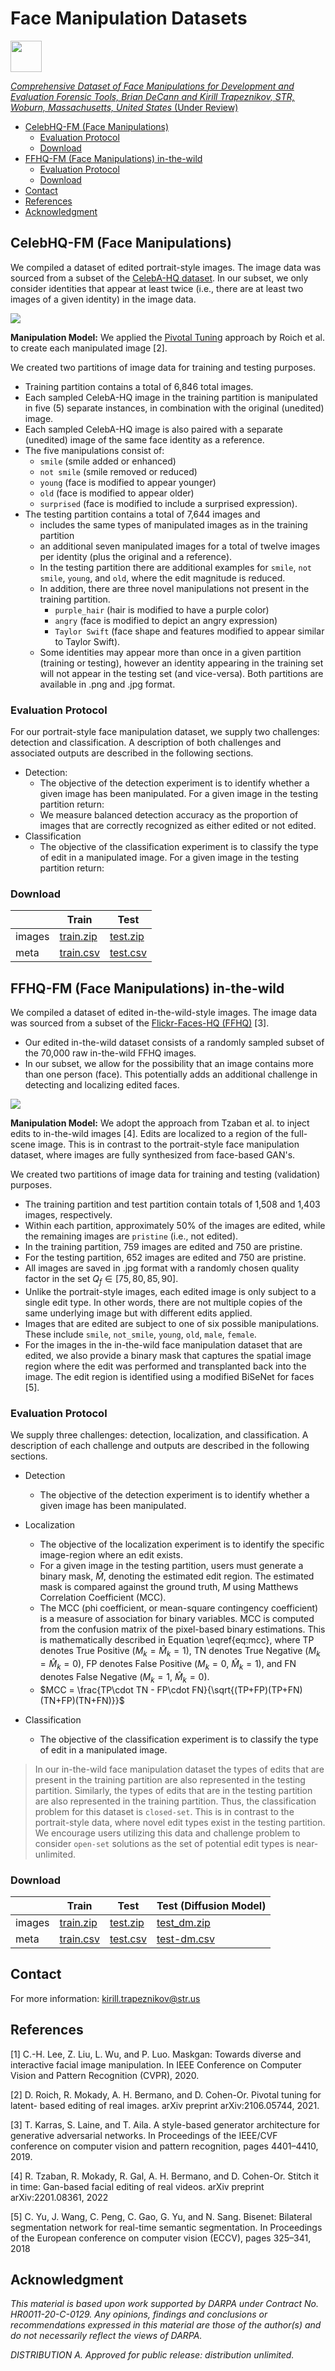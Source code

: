 # Face Manipulation Datasets <!-- omit in toc -->
[<img src="badge-navy.svg"  alt="" width="50">](https://www.str.us) 

[*Comprehensive Dataset of Face Manipulations for Development and Evaluation Forensic Tools, Brian DeCann and Kirill Trapeznikov, STR, Woburn, Massachusetts, United States* (Under Review) ](TBD) 

- [CelebHQ-FM (Face Manipulations)](#celebhq-fm-face-manipulations)
  - [Evaluation Protocol](#evaluation-protocol)
  - [Download](#download)
- [FFHQ-FM (Face Manipulations) in-the-wild](#ffhq-fm-face-manipulations-in-the-wild)
  - [Evaluation Protocol](#evaluation-protocol-1)
  - [Download](#download-1)
- [Contact](#contact)
- [References](#references)
- [Acknowledgment](#acknowledgment)

## CelebHQ-FM (Face Manipulations)

We compiled a dataset of edited portrait-style images. The image data was sourced from a subset of the [CelebA-HQ dataset](https://mmlab.ie.cuhk.edu.hk/projects/CelebA.html). In our subset, we only consider identities that appear at least twice (i.e., there are at least two images of a given identity) in the image data.

![](celebhqfm.png)

**Manipulation Model:** We applied the [Pivotal Tuning]() approach by Roich et al. to create each manipulated image [2].

We created two partitions of image data for training and testing purposes.  
- Training partition contains a total of 6,846 total images. 
- Each sampled CelebA-HQ image in the training partition is manipulated in five (5) separate instances, in combination with the original (unedited) image.
- Each sampled CelebA-HQ image is also paired with a separate (unedited) image of the same face identity as a reference. 
- The five manipulations consist of:
     - `smile` (smile added or enhanced)
     - `not smile` (smile removed or reduced)
     - `young` (face is modified to appear younger)
     - `old` (face is modified to appear older)
     - `surprised` (face is modified to include a surprised expression).  
- The testing partition contains a total of 7,644 images and 
     - includes the same types of manipulated images as in the training partition 
     - an additional seven manipulated images for a total of twelve images per identity (plus the original and a reference).
     - In the testing partition there are additional examples for `smile`, `not smile`, `young`, and `old`, where the edit magnitude is reduced.
     - In addition, there are three novel manipulations not present in the training partition.      
          - `purple_hair` (hair is modified to have a purple color)
          - `angry` (face is modified to depict an angry expression)
          - `Taylor Swift` (face shape and features modified to appear similar to Taylor Swift). 
     - Some identities may appear more than once in a given partition (training or testing), however an identity appearing in the training set will not appear in the testing set (and vice-versa). Both partitions are available in .png and .jpg format.

### Evaluation Protocol
For our portrait-style face manipulation dataset, we supply two challenges: detection and classification. A description of both challenges and associated outputs are described in the following sections.

- Detection: 
     - The objective of the detection experiment is to identify whether a given image has been manipulated. For a given image in the testing partition return: 
     - We measure balanced detection accuracy as the proportion of images that are correctly recognized as either edited or not edited.
- Classification
     - The objective of the classification experiment is to classify the type of edit in a manipulated image. For a given image in the testing partition return: 

### Download

|        | Train | Test |  
| ---    | ---   | ---  |  
| images | [train.zip](https://38cc41b1-f06c-4fbf-a324-696bb06cd45e.s3.amazonaws.com/face-manipulations-datasets/celebhq-fm/train.zip)    | [test.zip](https://38cc41b1-f06c-4fbf-a324-696bb06cd45e.s3.amazonaws.com/face-manipulations-datasets/celebhq-fm/test.zip) |  
| meta  | [train.csv](https://38cc41b1-f06c-4fbf-a324-696bb06cd45e.s3.amazonaws.com/face-manipulations-datasets/celebhq-fm/Train.csv) | [test.csv](https://38cc41b1-f06c-4fbf-a324-696bb06cd45e.s3.amazonaws.com/face-manipulations-datasets/celebhq-fm/Test_fixed.csv) |  


## FFHQ-FM (Face Manipulations) in-the-wild

We compiled a dataset of edited in-the-wild-style images. The image data was sourced from a subset of the [Flickr-Faces-HQ (FFHQ)](https://github.com/NVlabs/ffhq-dataset) [3].
- Our edited in-the-wild dataset consists of a randomly sampled subset of the 70,000 raw in-the-wild FFHQ images.
-  In our subset, we allow for the possibility that an image contains more than one person (face). This potentially adds an additional challenge in detecting and localizing edited faces. 

![](ffhq-fm.png)


**Manipulation Model:** We adopt the approach from Tzaban et al. to inject edits to in-the-wild images [4]. Edits are localized to a region of the full-scene image. This is in contrast to the portrait-style face manipulation dataset, where images are fully synthesized from face-based GAN's.

We created two partitions of image data for training and testing (validation) purposes. 
- The training partition and test partition contain totals of 1,508 and 1,403 images, respectively.
- Within each partition, approximately 50\% of the images are edited, while the remaining images are `pristine` (i.e., not edited). 
- In the training partition, 759 images are edited and 750 are pristine.
-  For the testing partition, 652 images are edited and 750 are pristine.
-  All images are saved in .jpg format with a randomly chosen quality factor in the set $Q_f \in [75,80,85,90]$.
- Unlike the portrait-style images, each edited image is only subject to a single edit type. In other words, there are not multiple copies of the same underlying image but with different edits applied. 
- Images that are edited are subject to one of six possible manipulations. These include `smile`, `not_smile`, `young`, `old`, `male`, `female`. 
- For the images in the in-the-wild face manipulation dataset that are edited, we also provide a binary mask that captures the spatial image region where the edit was performed and transplanted back into the image. The edit region is identified using a modified BiSeNet for faces [5].

### Evaluation Protocol
We supply three challenges: detection, localization, and classification. A description of each challenge and outputs are described in the following sections.

- Detection
     - The objective of the detection experiment is to identify whether a given image has been manipulated.

- Localization
     - The objective of the localization experiment is to identify the specific image-region where an edit exists. 
     - For a given image in the testing partition, users must generate a binary mask, $\hat{M}$, denoting the estimated edit region. The estimated mask is compared against the ground truth, $M$ using Matthews Correlation Coefficient (MCC). 
     - The MCC (phi coefficient, or mean-square contingency coefficient) is a measure of association for binary variables. MCC is computed from the confusion matrix of the pixel-based binary estimations. This is mathematically described in Equation \eqref{eq:mcc}, where TP denotes True Positive ($M_k=\hat{M}_k=1$), TN denotes True Negative ($M_k=\hat{M}_k=0$), FP denotes False Positive ($M_k=0$, $\hat{M}_k=1$), and FN denotes False Negative ($M_k=1$, $\hat{M}_k=0$).
    - $MCC = \frac{TP\cdot TN - FP\cdot FN}{\sqrt{(TP+FP)(TP+FN)(TN+FP)(TN+FN)}}$


- Classification
     - The objective of the classification experiment is to classify the type of edit in a manipulated image.

>In our in-the-wild face manipulation dataset the types of edits that are present in the training partition are also represented in the testing partition. Similarly, the types of edits that are in the testing partition are also represented in the training partition. Thus, the classification problem for this dataset is `closed-set`. This is in contrast to the portrait-style data, where novel edit types exist in the testing partition. We encourage users utilizing this data and challenge problem to consider `open-set` solutions as the set of potential edit types is near-unlimited.


### Download

|        | Train | Test | Test (Diffusion Model) |
| ---    | ---   | ---  | --- |
| images | [train.zip](https://38cc41b1-f06c-4fbf-a324-696bb06cd45e.s3.amazonaws.com/face-manipulations-datasets/ffhq-fm/train_jpg.zip)    | [test.zip](https://38cc41b1-f06c-4fbf-a324-696bb06cd45e.s3.amazonaws.com/face-manipulations-datasets/ffhq-fm/test_jpg.zip) | [test_dm.zip](https://38cc41b1-f06c-4fbf-a324-696bb06cd45e.s3.amazonaws.com/face-manipulations-datasets/ffhq-fm/test_jpg_dm.zip) |
| meta  | [train.csv](https://38cc41b1-f06c-4fbf-a324-696bb06cd45e.s3.amazonaws.com/face-manipulations-datasets/ffhq-fm/Train_jpg_v0.csv) | [test.csv](https://38cc41b1-f06c-4fbf-a324-696bb06cd45e.s3.amazonaws.com/face-manipulations-datasets/ffhq-fm/Test_jpg_v0.csv) | [test-dm.csv](https://38cc41b1-f06c-4fbf-a324-696bb06cd45e.s3.amazonaws.com/face-manipulations-datasets/ffhq-fm/Test_jpg_dm_v0.csv)

## Contact

For more information: kirill.trapeznikov@str.us

## References
[1] C.-H. Lee, Z. Liu, L. Wu, and P. Luo. Maskgan: Towards diverse and interactive
facial image manipulation. In IEEE Conference on Computer Vision and Pattern
Recognition (CVPR), 2020.

[2] D. Roich, R. Mokady, A. H. Bermano, and D. Cohen-Or. Pivotal tuning for latent-
based editing of real images. arXiv preprint arXiv:2106.05744, 2021.

[3] T. Karras, S. Laine, and T. Aila. A style-based generator architecture for generative
adversarial networks. In Proceedings of the IEEE/CVF conference on computer vision
and pattern recognition, pages 4401–4410, 2019.

[4] R. Tzaban, R. Mokady, R. Gal, A. H. Bermano, and D. Cohen-Or. Stitch it in time:
Gan-based facial editing of real videos. arXiv preprint arXiv:2201.08361, 2022

[5] C. Yu, J. Wang, C. Peng, C. Gao, G. Yu, and N. Sang. Bisenet: Bilateral segmentation
network for real-time semantic segmentation. In Proceedings of the European conference
on computer vision (ECCV), pages 325–341, 2018

## Acknowledgment
*This material is based upon work supported by DARPA under Contract No. HR0011-20-C-0129. Any opinions, findings and conclusions or recommendations expressed in this material are those of the author(s) and do not necessarily reflect the views of DARPA.*

*DISTRIBUTION A. Approved for public release: distribution unlimited.*
